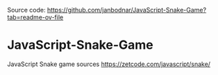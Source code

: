 Source code: https://github.com/janbodnar/JavaScript-Snake-Game?tab=readme-ov-file

# JavaScript-Snake-Game

JavaScript Snake game sources 
https://zetcode.com/javascript/snake/


